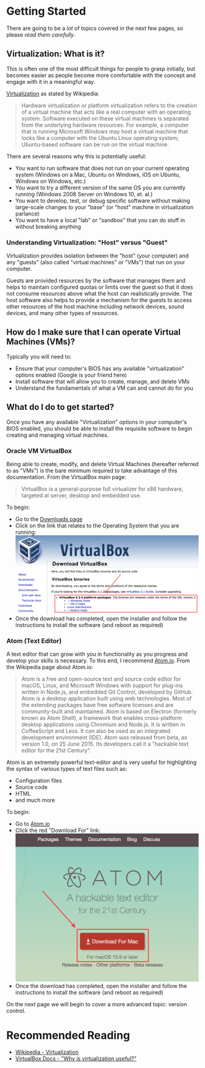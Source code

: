 # Getting Started
There are going to be a _lot_ of topics covered in the next few pages, so please _read them carefully_.

## Virtualization: What is it?
This is often one of the most difficult things for people to grasp initially, but becomes easier as people become more comfortable with the concept and engage with it in a meaningful way.

[Virtualization](https://en.wikipedia.org/wiki/Virtualization) as stated by Wikipedia:

> Hardware virtualization or platform virtualization refers to the creation of a virtual machine that acts like a real computer with an operating system. Software executed on these virtual machines is separated from the underlying hardware resources. For example, a computer that is running Microsoft Windows may host a virtual machine that looks like a computer with the Ubuntu Linux operating system; Ubuntu-based software can be run on the virtual machine.

There are several reasons why this is potentially useful:

* You want to run software that does not run on your current operating system (Windows on a Mac, Ubuntu on Windows, iOS on Ubuntu, Windows on Windows, etc.)
* You want to try a different version of the same OS you are currently running (Windows 2008 Server on Windows 10, et. al.)
* You want to develop, test, or debug specific software without making large-scale changes to your "base" (or "host" machine in virtualization parlance)
* You want to have a local "lab" or "sandbox" that you can do stuff in without breaking anything

### Understanding Virtualization: "Host" versus "Guest"
Virtualization provides isolation between the "host" (your computer) and any "guests" (also called "virtual machines" or "VMs") that run on your computer.

Guests are provided resources by the software that manages them and helps to maintain configured quotas or limits over the guest so that it does not consume resources above what the host can realistically provide. The host software also helps to provide a mechanism for the guests to access other resources of the host machine including network devices, sound devices, and many other types of resources.

## How do I make sure that I can operate Virtual Machines (VMs)?
Typically you will need to:

* Ensure that your computer's BIOS has any available "virtualization" options enabled (Google is your friend here)
* Install software that will allow you to create, manage, and delete VMs
* Understand the fundamentals of what a VM can and cannot do for you

## What do I do to get started?
Once you have any available "Virtualization" options in your computer's BIOS enabled, you should be able to install the requisite software to begin creating and managing virtual machines.

### Oracle VM VirtualBox
Being able to create, modify, and delete Virtual Machines (hereafter referred to as "VMs") is the bare minimum required to take advantage of this documentation.  From the VirtualBox main page:

> VirtualBox is a general-purpose full virtualizer for x86 hardware, targeted at server, desktop and embedded use.

To begin:

* Go to the [Downloads page](https://www.virtualbox.org/wiki/Downloads)
* Click on the link that relates to the Operating System that you are running: ![virtualbox download page](images/2a.png)
* Once the download has completed, open the installer and follow the instructions to install the software (and reboot as required)

### Atom (Text Editor)
A text editor that can grow with you in functionality as you progress and develop your skills is necessary.  To this end, I recommend [Atom.io](https://atom.io).  From the Wikipedia page about Atom.io:

> Atom is a free and open-source text and source code editor for macOS, Linux, and Microsoft Windows with support for plug-ins written in Node.js, and embedded Git Control, developed by GitHub. Atom is a desktop application built using web technologies. Most of the extending packages have free software licenses and are community-built and maintained. Atom is based on Electron (formerly known as Atom Shell), a framework that enables cross-platform desktop applications using Chromium and Node.js. It is written in CoffeeScript and Less. It can also be used as an integrated development environment (IDE). Atom was released from beta, as version 1.0, on 25 June 2015. Its developers call it a "hackable text editor for the 21st Century".

Atom is an extremely powerful text-editor and is very useful for highlighting the syntax of various types of text files such as:

* Configuration files
* Source code
* HTML
* and much more

To begin:

* Go to [Atom.io](https://atom.io/)
* Click the red "Download For" link: ![atom.io download page](images/2b.png)
* Once the download has completed, open the installer and follow the instructions to install the software (and reboot as required)

On the next page we will begin to cover a more advanced topic: version control.

# Recommended Reading
- [Wikipedia - Virtualization](https://en.wikipedia.org/wiki/Virtualization)
- [VirtualBox Docs - "Why is virtualization useful?"](https://www.virtualbox.org/manual/ch01.html#idm26)
